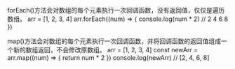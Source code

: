 forEach()方法会对数组的每个元素执行一次回调函数，没有返回值，仅仅是遍历数组。
arr = [1, 2, 3, 4]
arr.forEach((num) => {
console.log(num * 2) // 2 4 6 8
}) 

map()方法会对数组的每个元素执行一次回调函数，并将回调函数的返回值组成一个新的数组返回，不会修改原数组。
arr = [1, 2, 3, 4]
const newArr = arr.map((num) => {
return num * 2
})
console.log(newArr) // [2, 4, 6, 8]